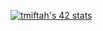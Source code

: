[![tmiftah's 42 stats](https://badge.mediaplus.ma/greenbinary/tmiftah)](https://github.com/oakoudad/badge42)
